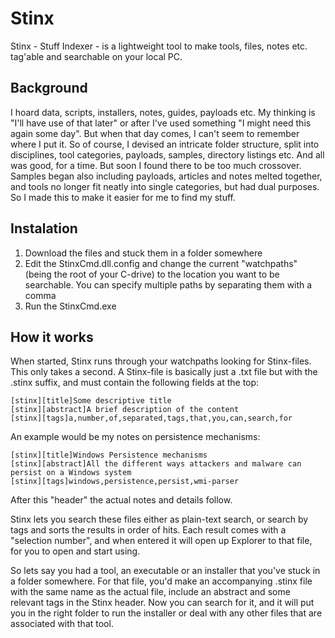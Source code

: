 # Stinx
Stinx - Stuff Indexer - is a lightweight tool to make tools, files, notes etc. tag'able and searchable on your local PC.

## Background
I hoard data, scripts, installers, notes, guides, payloads etc. My thinking is "I'll have use of that later" or after I've used something "I might need this again some day". But when that day comes, I can't seem to remember where I put it.
So of course, I devised an intricate folder structure, split into disciplines, tool categories, payloads, samples, directory listings etc. And all was good, for a time.
But soon I found there to be too much crossover. Samples began also including payloads, articles and notes melted together, and tools no longer fit neatly into single categories, but had dual purposes.
So I made this to make it easier for me to find my stuff.

## Instalation
1. Download the files and stuck them in a folder somewhere
2. Edit the StinxCmd.dll.config and change the current "watchpaths" (being the root of your C-drive) to the location you want to be searchable. You can specify multiple paths by separating them with a comma
3. Run the StinxCmd.exe

## How it works
When started, Stinx runs through your watchpaths looking for Stinx-files. This only takes a second. A Stinx-file is basically just a .txt file but with the .stinx suffix, and must contain the following fields at the top:
```
[stinx][title]Some descriptive title
[stinx][abstract]A brief description of the content
[stinx][tags]a,number,of,separated,tags,that,you,can,search,for
```
An example would be my notes on persistence mechanisms:
```
[stinx][title]Windows Persistence mechanisms
[stinx][abstract]All the different ways attackers and malware can persist on a Windows system
[stinx][tags]windows,persistence,persist,wmi-parser
```
After this "header" the actual notes and details follow.

Stinx lets you search these files either as plain-text search, or search by tags and sorts the results in order of hits.
Each result comes with a "selection number", and when entered it will open up Explorer to that file, for you to open and start using.

So lets say you had a tool, an executable or an installer that you've stuck in a folder somewhere. For that file, you'd make an accompanying .stinx file with the same name as the actual file, include an abstract and some relevant tags in the Stinx header. Now you can search for it, and it will put you in the right folder to run the installer or deal with any other files that are associated with that tool.
